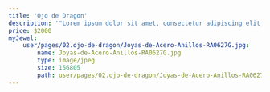 ```yaml
---
title: 'Ojo de Dragon'
description: '"Lorem ipsum dolor sit amet, consectetur adipiscing elit, sed do eiusmod tempor incididunt ut labore et dolore magna aliqua. Ut enim ad minim veniam, quis nostrud exercitation ullamco laboris nisi ut aliquip ex ea commodo consequat. Duis aute irure dolor in reprehenderit in voluptate velit esse cillum dolore eu fugiat nulla pariatur. Excepteur sint occaecat cupidatat non proident, sunt in culpa qui officia deserunt mollit anim id est laborum."'
price: $2000
myJewel:
    user/pages/02.ojo-de-dragon/Joyas-de-Acero-Anillos-RA0627G.jpg:
        name: Joyas-de-Acero-Anillos-RA0627G.jpg
        type: image/jpeg
        size: 156805
        path: user/pages/02.ojo-de-dragon/Joyas-de-Acero-Anillos-RA0627G.jpg
---
```


